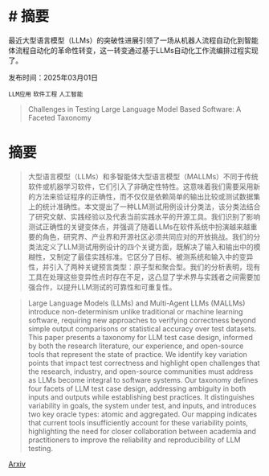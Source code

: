 # # 摘要
最近大型语言模型（LLMs）的突破性进展引领了一场从机器人流程自动化到智能体流程自动化的革命性转变，这一转变通过基于LLMs自动化工作流编排过程实现了。

发布时间：2025年03月01日

`LLM应用` `软件工程` `人工智能`

> Challenges in Testing Large Language Model Based Software: A Faceted Taxonomy

# 摘要

> 大型语言模型（LLMs）和多智能体大型语言模型（MALLMs）不同于传统软件或机器学习软件，它们引入了非确定性特性。这意味着我们需要采用新的方法来验证程序的正确性，而不仅仅是依赖简单的输出比较或测试数据集上的统计准确性。本文提出了一种LLM测试用例设计分类法，该分类法结合了研究文献、实践经验以及代表当前实践水平的开源工具。我们识别了影响测试正确性的关键变体点，并强调了随着LLMs在软件系统中扮演越来越重要的角色，研究界、产业界和开源社区必须共同应对的开放挑战。我们的分类法定义了LLM测试用例设计的四个关键方面，既解决了输入和输出中的模糊性，又制定了最佳实践标准。它区分了目标、被测系统和输入中的变异性，并引入了两种关键预言类型：原子型和聚合型。我们的分析表明，现有工具在处理这些变异性点时存在不足，这凸显了学术界与实践者之间需要加强合作，以提升LLM测试的可靠性和可重复性。

> Large Language Models (LLMs) and Multi-Agent LLMs (MALLMs) introduce non-determinism unlike traditional or machine learning software, requiring new approaches to verifying correctness beyond simple output comparisons or statistical accuracy over test datasets.
  This paper presents a taxonomy for LLM test case design, informed by both the research literature, our experience, and open-source tools that represent the state of practice. We identify key variation points that impact test correctness and highlight open challenges that the research, industry, and open-source communities must address as LLMs become integral to software systems.
  Our taxonomy defines four facets of LLM test case design, addressing ambiguity in both inputs and outputs while establishing best practices. It distinguishes variability in goals, the system under test, and inputs, and introduces two key oracle types: atomic and aggregated. Our mapping indicates that current tools insufficiently account for these variability points, highlighting the need for closer collaboration between academia and practitioners to improve the reliability and reproducibility of LLM testing.

[Arxiv](https://arxiv.org/abs/2503.00481)